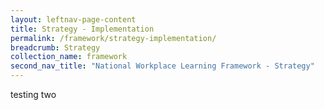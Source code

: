 ```yaml
---
layout: leftnav-page-content
title: Strategy - Implementation
permalink: /framework/strategy-implementation/
breadcrumb: Strategy
collection_name: framework
second_nav_title: "National Workplace Learning Framework - Strategy"
---
```


testing two
